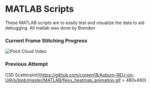 # MATLAB Scripts
These MATLAB scripts are to easily test and visualize the data to aid debugging. All matlab was done by Brenden

### Current Frame Stitching Progress

![Point Cloud Video](https://github.com/cgreen18/Auburn-REU-on-UAVs/blob/master/MATLAB/brenden_conor_2.gif)


### Previous Attempt

![3D Scatterplot](https://github.com/cgreen18/Auburn-REU-on-UAVs/blob/master/MATLAB/flexx_heatmap_animation.gif = 480x480)
